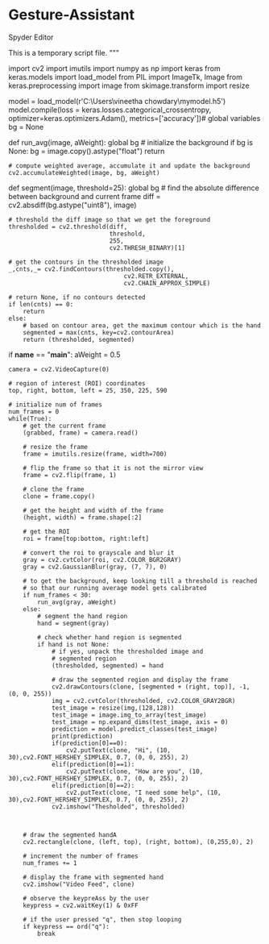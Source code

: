 # Gesture-Assistant
Spyder Editor

This is a temporary script file.
"""

import cv2
import imutils
import numpy as np
import keras
from keras.models import load_model
from PIL import ImageTk, Image
from keras.preprocessing import image
from skimage.transform import resize

model = load_model(r'C:\Users\vineetha chowdary\mymodel.h5')
model.compile(loss = keras.losses.categorical_crossentropy, optimizer=keras.optimizers.Adam(),
              metrics=['accuracy'])# global variables
bg = None

def run_avg(image, aWeight):
    global bg
    # initialize the background
    if bg is None:
        bg = image.copy().astype("float")
        return

    # compute weighted average, accumulate it and update the background
    cv2.accumulateWeighted(image, bg, aWeight)

def segment(image, threshold=25):
    global bg
    # find the absolute difference between background and current frame
    diff = cv2.absdiff(bg.astype("uint8"), image)

    # threshold the diff image so that we get the foreground
    thresholded = cv2.threshold(diff,
                                threshold,
                                255,
                                cv2.THRESH_BINARY)[1]

    # get the contours in the thresholded image
    _,cnts,_= cv2.findContours(thresholded.copy(),
                                    cv2.RETR_EXTERNAL,
                                    cv2.CHAIN_APPROX_SIMPLE)

    # return None, if no contours detected
    if len(cnts) == 0:
        return
    else:
        # based on contour area, get the maximum contour which is the hand
        segmented = max(cnts, key=cv2.contourArea)
        return (thresholded, segmented)
    
if __name__ == "__main__":
    aWeight = 0.5

    camera = cv2.VideoCapture(0)

    # region of interest (ROI) coordinates
    top, right, bottom, left = 25, 350, 225, 590

    # initialize num of frames
    num_frames = 0
    while(True):
        # get the current frame
        (grabbed, frame) = camera.read()

        # resize the frame
        frame = imutils.resize(frame, width=700)

        # flip the frame so that it is not the mirror view
        frame = cv2.flip(frame, 1)

        # clone the frame
        clone = frame.copy()

        # get the height and width of the frame
        (height, width) = frame.shape[:2]

        # get the ROI
        roi = frame[top:bottom, right:left]

        # convert the roi to grayscale and blur it
        gray = cv2.cvtColor(roi, cv2.COLOR_BGR2GRAY)
        gray = cv2.GaussianBlur(gray, (7, 7), 0)

        # to get the background, keep looking till a threshold is reached
        # so that our running average model gets calibrated
        if num_frames < 30:
            run_avg(gray, aWeight)
        else:
            # segment the hand region
            hand = segment(gray)

            # check whether hand region is segmented
            if hand is not None:
                # if yes, unpack the thresholded image and
                # segmented region
                (thresholded, segmented) = hand

                # draw the segmented region and display the frame
                cv2.drawContours(clone, [segmented + (right, top)], -1, (0, 0, 255))
                img = cv2.cvtColor(thresholded, cv2.COLOR_GRAY2BGR)
                test_image = resize(img,(128,128))
                test_image = image.img_to_array(test_image)
                test_image = np.expand_dims(test_image, axis = 0)
                prediction = model.predict_classes(test_image)
                print(prediction)
                if(prediction[0]==0):
                    cv2.putText(clone, "Hi", (10, 30),cv2.FONT_HERSHEY_SIMPLEX, 0.7, (0, 0, 255), 2)
                elif(prediction[0]==1):
                    cv2.putText(clone, "How are you", (10, 30),cv2.FONT_HERSHEY_SIMPLEX, 0.7, (0, 0, 255), 2)
                elif(prediction[0]==2):
                    cv2.putText(clone, "I need some help", (10, 30),cv2.FONT_HERSHEY_SIMPLEX, 0.7, (0, 0, 255), 2)
                cv2.imshow("Thesholded", thresholded)
                
                

        # draw the segmented handA
        cv2.rectangle(clone, (left, top), (right, bottom), (0,255,0), 2)

        # increment the number of frames
        num_frames += 1

        # display the frame with segmented hand
        cv2.imshow("Video Feed", clone)

        # observe the keypreAss by the user
        keypress = cv2.waitKey(1) & 0xFF

        # if the user pressed "q", then stop looping
        if keypress == ord("q"):
            break 
